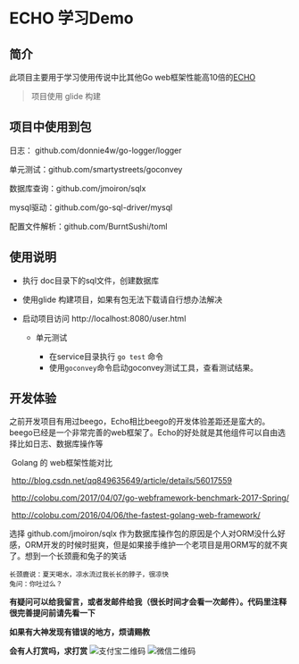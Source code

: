 # ECHO 学习Demo

## 简介

此项目主要用于学习使用传说中比其他Go web框架性能高10倍的[ECHO](https://github.com/labstack/echo)

> 项目使用 glide 构建

## 项目中使用到包

日志： github.com/donnie4w/go-logger/logger

单元测试：github.com/smartystreets/goconvey

数据库查询：github.com/jmoiron/sqlx

mysql驱动：github.com/go-sql-driver/mysql

配置文件解析：github.com/BurntSushi/toml

## 使用说明

- 执行 doc目录下的sql文件，创建数据库

- 使用glide 构建项目，如果有包无法下载请自行想办法解决

- 启动项目访问 http://localhost:8080/user.html 

  - 单元测试

    - 在service目录执行 `go test` 命令
    - 使用`goconvey`命令启动goconvey测试工具，查看测试结果。

## 开发体验

​	之前开发项目有用过beego，Echo相比beego的开发体验差距还是蛮大的。beego已经是一个非常完善的web框架了。Echo的好处就是其他组件可以自由选择比如日志、数据库操作等

​	Golang 的 web框架性能对比

​	 http://blog.csdn.net/qq849635649/article/details/56017559

​	http://colobu.com/2017/04/07/go-webframework-benchmark-2017-Spring/

​	http://colobu.com/2016/04/06/the-fastest-golang-web-framework/

选择 github.com/jmoiron/sqlx	作为数据库操作包的原因是个人对ORM没什么好感，ORM开发的时候时挺爽，但是如果接手维护一个老项目是用ORM写的就不爽了。想到一个长颈鹿和兔子的笑话

```
长颈鹿说：夏天喝水，凉水流过我长长的脖子，很凉快
兔问：你吐过么？
```


**有疑问可以给我留言，或者发邮件给我（很长时间才会看一次邮件）。代码里注释很完善提问前请先看一下**

**如果有大神发现有错误的地方，烦请赐教**

**会有人打赏吗，求打赏**
![支付宝二维码](https://github.com/crazy-wolf/echodemo/blob/master/static/zhifubao.jpeg?raw=true)
![微信二维码](https://github.com/crazy-wolf/echodemo/blob/master/static/weixin.jpeg?raw=true)





